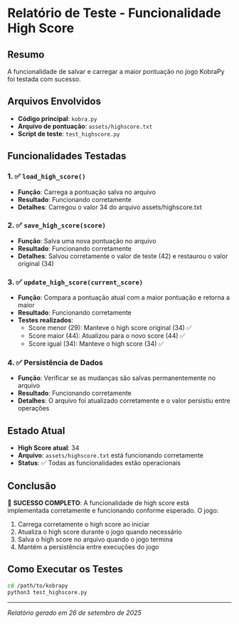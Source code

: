 # Relatório de Teste - Funcionalidade High Score

## Resumo
A funcionalidade de salvar e carregar a maior pontuação no jogo KobraPy foi testada com sucesso.

## Arquivos Envolvidos
- **Código principal**: `kobra.py`
- **Arquivo de pontuação**: `assets/highscore.txt`
- **Script de teste**: `test_highscore.py`

## Funcionalidades Testadas

### 1. ✅ `load_high_score()`
- **Função**: Carrega a pontuação salva no arquivo
- **Resultado**: Funcionando corretamente
- **Detalhes**: Carregou o valor 34 do arquivo assets/highscore.txt

### 2. ✅ `save_high_score(score)`
- **Função**: Salva uma nova pontuação no arquivo
- **Resultado**: Funcionando corretamente
- **Detalhes**: Salvou corretamente o valor de teste (42) e restaurou o valor original (34)

### 3. ✅ `update_high_score(current_score)`
- **Função**: Compara a pontuação atual com a maior pontuação e retorna a maior
- **Resultado**: Funcionando corretamente
- **Testes realizados**:
  - Score menor (29): Manteve o high score original (34) ✅
  - Score maior (44): Atualizou para o novo score (44) ✅
  - Score igual (34): Manteve o high score (34) ✅

### 4. ✅ Persistência de Dados
- **Função**: Verificar se as mudanças são salvas permanentemente no arquivo
- **Resultado**: Funcionando corretamente
- **Detalhes**: O arquivo foi atualizado corretamente e o valor persistiu entre operações

## Estado Atual
- **High Score atual**: 34
- **Arquivo**: `assets/highscore.txt` está funcionando corretamente
- **Status**: ✅ Todas as funcionalidades estão operacionais

## Conclusão
🎉 **SUCESSO COMPLETO**: A funcionalidade de high score está implementada corretamente e funcionando conforme esperado. O jogo:

1. Carrega corretamente o high score ao iniciar
2. Atualiza o high score durante o jogo quando necessário
3. Salva o high score no arquivo quando o jogo termina
4. Mantém a persistência entre execuções do jogo

## Como Executar os Testes
```bash
cd /path/to/kobrapy
python3 test_highscore.py
```

---
*Relatório gerado em 26 de setembro de 2025*